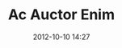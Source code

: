 ---
## This is my first Liquid Template for the Book of Jack
## Customize the following tags by removing the front hash and choosing the 
## correct info...
## 
layout: post 						# Options: post (default) / post-a / post-b / post-c
sidebar: false 					# Options: true / false
comments: true 					# Options: true / false
##
##
## Article Identifiers
number: 1 							# Each article receives a number
title: "Ac Auctor Enim"
date: 2012-10-10 14:27
##
##
## Article Categories
categories: 						# Each article has many tags
- tools
- toys
- ancient history
##
##
## Article Intro
first-cap: A
first-class: a
cap-img: /images/letters/letter_a.png # thumbnail 83px x 83px
cap-img-wd: 83 # thumbnail 83px x 83px
cap-img-ht: 83 # thumbnail 83px x 83px
first-line: uctor enim augue eros vel cum,
second-line: in turpis vel, est tincidunt urna placerat magnis amet pellentesque turpis purus? Et scelerisque adipiscing elementum sed, augue pulvinar? Et dapibus, hac montes mus placerat.
#
#
# Main Article Image 
img-alt: Jack Sparrow
img-title: Jack Sparrow
#
img-s: /images/articles/jack-sparrow.jpg 	# small image 200 x 150
img-m: /images/articles/jack-sparrow.jpg 	# medium image 300 x 225
img-l: /images/articles/jack-sparrow.jpg 	# large image 1024 x 768
#
img-s-wd: 200 	# width in pixels
img-s-ht: 150 	# width in pixels
#
img-m-wd: 300 	# width in pixels
img-m-ht: 225 	# width in pixels
#
img-l-wd: 1024	# width in pixels
img-l-ht: 768 	# width in pixels
#
###########################################################
# Article Paragraphs
para-1: Ac auctor a a enim augue eros vel cum, in turpis vel, est tincidunt urna placerat magnis amet pellentesque turpis purus? Et scelerisque adipiscing elementum sed, augue pulvinar? Et dapibus, hac montes mus placerat. Platea odio, arcu lacus aliquam turpis enim augue montes ut eros hac lacus cum? Ac facilisis phasellus est augue pid adipiscing velit, montes odio, habitasse duis.
#
#
para-2: Ac nascetur. Magnis turpis! Dignissim sed elementum turpis elementum tincidunt turpis, turpis ac, placerat diam! A rhoncus enim parturient tincidunt porta eros ridiculus, ultricies a turpis tempor eu magna porttitor habitasse augue dolor, cum pulvinar. Dis augue parturient turpis nisi dignissim, nec risus? Ultrices, lacus mid facilisis! Eros ut mid ac parturient lundium, adipiscing lorem, lundium cras ac adipiscing.
#
#
para-3: Nec! Magna sit et cras augue, enim! Risus, pulvinar rhoncus mus, magnis rhoncus porta in quis urna nec adipiscing. In risus quis augue, aliquam sed, montes pid turpis mus? Tristique augue! In magna, sagittis etiam? Penatibus diam turpis. Porttitor? Mid massa! Lectus, hac, lundium! Odio, urna ac, elementum sed, adipiscing, vel tristique penatibus, tincidunt lorem, proin, ac non in.
#
#
para-4: Dignissim phasellus tincidunt tincidunt auctor odio ultrices duis, placerat odio porttitor nisi placerat et turpis pulvinar pulvinar urna, mus tortor sagittis sit pid adipiscing. Aliquam, nunc sagittis rhoncus? Mid magnis purus ac nec ultrices et. Urna urna vel odio nunc adipiscing vel mid urna tempor sagittis? Sit vut risus! Ridiculus risus egestas sit arcu mid, porttitor ac ultricies, velit.
#
#
para-5: Sit! Hac amet porta vel risus pulvinar turpis ut ac ac? In nunc adipiscing? Eros sociis urna pulvinar habitasse, etiam nisi? Lorem nisi tincidunt sed massa elementum? Est aliquet, porta ut eros hac platea magna eros proin tortor auctor. Elementum ac rhoncus elementum. Cum rhoncus auctor arcu! Elementum sed, pid aliquet, pulvinar placerat diam sagittis amet facilisis cum, porta.
#
###########################################################
# Additional Article Images
# Second Image
#
img-2-alt: 
img-2-title:
#
img-2-s: /images/articles/jack-sparrow.jpg 	# small image 200 x 150
img-2-m: /images/articles/jack-sparrow.jpg 	# medium image 300 x 225
img-2-l: /images/articles/jack-sparrow.jpg 	# large image 1024 x 768
#
img-2-s-wd: 200 	# width in pixels
img-2-s-ht: 150 	# width in pixels
#
img-2-m-wd: 300 	# width in pixels
img-2-m-ht: 225 	# width in pixels
#
img-2-l-wd: 1024	# width in pixels
img-2-l-ht: 768 	# width in pixels
#
img-2-label:
img-2-caption:
img-2-type:
img-2-href: 
img-2-fn:
---